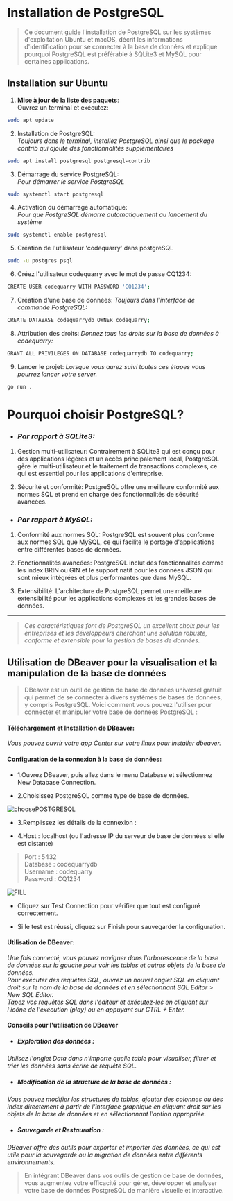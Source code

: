 # Installation de PostgreSQL

>Ce document guide l'installation de PostgreSQL sur les systèmes d'exploitation Ubuntu et macOS, décrit les informations d'identification pour se connecter à la base de données et explique pourquoi PostgreSQL est préférable à SQLite3 et MySQL pour certaines applications.

## Installation sur Ubuntu

1. **Mise à jour de la liste des paquets**:  
   Ouvrez un terminal et exécutez:  
   
```bash
sudo apt update
```

2. Installation de PostgreSQL:  
    *Toujours dans le terminal, installez PostgreSQL ainsi que le package contrib qui ajoute des fonctionnalités supplémentaires*  

```bash
sudo apt install postgresql postgresql-contrib
```

3. Démarrage du service PostgreSQL:  
    *Pour démarrer le service PostgreSQL*  

```bash 
sudo systemctl start postgresql
```

4. Activation du démarrage automatique:  
    *Pour que PostgreSQL démarre automatiquement au lancement du système*  

```bash
sudo systemctl enable postgresql
```

5. Création de l'utilisateur 'codequarry' dans postgreSQL  

```bash
sudo -u postgres psql
```

6. Créez l'utilisateur codequarry avec le mot de passe CQ1234:  

```bash
CREATE USER codequarry WITH PASSWORD 'CQ1234';
```

7. Création d'une base de données:
    *Toujours dans l'interface de commande PostgreSQL:*  

```bash
CREATE DATABASE codequarrydb OWNER codequarry;
```

8. Attribution des droits:
    *Donnez tous les droits sur la base de données à codequarry:*  

```bash
GRANT ALL PRIVILEGES ON DATABASE codequarrydb TO codequarry;
```

9. Lancer le projet:
    *Lorsque vous aurez suivi toutes ces étapes vous pourrez lancer votre server.*  

```bash
go run .
```


# Pourquoi choisir PostgreSQL?

- ### *Par rapport à SQLite3:*

1. Gestion multi-utilisateur: Contrairement à SQLite3 qui est conçu pour des applications légères et un accès principalement local, PostgreSQL gère le multi-utilisateur et le traitement de transactions complexes, ce qui est essentiel pour les applications d'entreprise.

2. Sécurité et conformité: PostgreSQL offre une meilleure conformité aux normes SQL et prend en charge des fonctionnalités de sécurité avancées.

- ### *Par rapport à MySQL:*

1. Conformité aux normes SQL: PostgreSQL est souvent plus conforme aux normes SQL que MySQL, ce qui facilite le portage d'applications entre différentes bases de données.

2. Fonctionnalités avancées: PostgreSQL inclut des fonctionnalités comme les index BRIN ou GIN et le support natif pour les données JSON qui sont mieux intégrées et plus performantes que dans MySQL.

3. Extensibilité: L'architecture de PostgreSQL permet une meilleure extensibilité pour les applications complexes et les grandes bases de données.

---

> *Ces caractéristiques font de PostgreSQL un excellent choix pour les entreprises et les développeurs cherchant une solution robuste, conforme et extensible pour la gestion de bases de données.*

## Utilisation de DBeaver pour la visualisation et la manipulation de la base de données

>DBeaver est un outil de gestion de base de données universel gratuit qui permet de se connecter à divers systèmes de bases de données, y compris PostgreSQL. Voici comment vous pouvez l'utiliser pour connecter et manipuler votre base de données PostgreSQL :

#### Téléchargement et Installation de DBeaver:  
*Vous pouvez ouvrir votre app Center sur votre linux pour installer dbeaver.*

#### Configuration de la connexion à la base de données:  

- 1.Ouvrez DBeaver, puis allez dans le menu Database et sélectionnez New Database Connection.  

- 2.Choisissez PostgreSQL comme type de base de données.  

![choosePOSTGRESQL](/images/Capture%20d’écran%20du%202024-04-23%2017-27-09.png)

- 3.Remplissez les détails de la connexion :

- 4.Host : localhost (ou l'adresse IP du  serveur de base de données si elle est distante)  

>Port : 5432  
>Database : codequarrydb  
>Username : codequarry  
>Password : CQ1234  

![FILL](/images/Capture%20d’écran%20du%202024-04-23%2017-26-57.png)

- Cliquez sur Test Connection pour vérifier que tout est configuré correctement.  

- Si le test est réussi, cliquez sur Finish pour sauvegarder la configuration.

#### Utilisation de DBeaver:  

*Une fois connecté, vous pouvez naviguer dans l'arborescence de la base de données sur la gauche pour voir les tables et autres objets de la base de données.  
Pour exécuter des requêtes SQL, ouvrez un nouvel onglet SQL en cliquant droit sur le nom de la base de données et en sélectionnant SQL Editor > New SQL Editor.  
Tapez vos requêtes SQL dans l'éditeur et exécutez-les en cliquant sur l'icône de l'exécution (play) ou en appuyant sur CTRL + Enter.*

#### Conseils pour l'utilisation de DBeaver

- ##### Exploration des données :  

*Utilisez l'onglet Data dans n'importe quelle table pour visualiser, filtrer et trier les données sans écrire de requête SQL.* 

- ##### Modification de la structure de la base de données :  

*Vous pouvez modifier les structures de tables, ajouter des colonnes ou des index directement à partir de l'interface graphique en cliquant droit sur les objets de la base de données et en sélectionnant l'option appropriée.* 

- ##### Sauvegarde et Restauration :  

*DBeaver offre des outils pour exporter et importer des données, ce qui est utile pour la sauvegarde ou la migration de données entre différents environnements.*

> En intégrant DBeaver dans vos outils de gestion de base de données, vous augmentez votre efficacité pour gérer, développer et analyser votre base de données PostgreSQL de manière visuelle et interactive.

